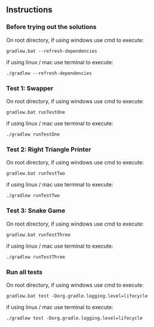 ## Instructions

### Before trying out the solutions

On root directory, if using windows use cmd to execute:

`gradlew.bat --refresh-dependencies`

if using linux / mac use terminal to execute:

`./gradlew --refresh-dependencies`

### Test 1: Swapper

On root directory, if using windows use cmd to execute:

`gradlew.bat runTestOne`

if using linux / mac use terminal to execute:

`./gradlew runTestOne`

### Test 2: Right Triangle Printer

On root directory, if using windows use cmd to execute:

`gradlew.bat runTestTwo`

if using linux / mac use terminal to execute:

`./gradlew runTestTwo`

### Test 3: Snake Game

On root directory, if using windows use cmd to execute:

`gradlew.bat runTestThree`

if using linux / mac use terminal to execute:

`./gradlew runTestThree`

### Run all tests

On root directory, if using windows use cmd to execute:

`gradlew.bat test -Dorg.gradle.logging.level=lifecycle`

if using linux / mac use terminal to execute:

`./gradlew test -Dorg.gradle.logging.level=lifecycle`
